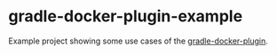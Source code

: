 # gradle-docker-plugin-example

Example project showing some use cases of the [gradle-docker-plugin](https://github.com/gesellix-docker/gradle-docker-plugin).
